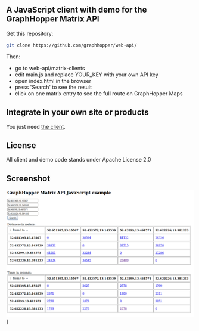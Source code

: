 ## A JavaScript client with demo for the GraphHopper Matrix API

Get this repository:

```bash
git clone https://github.com/graphhopper/web-api/
```

Then:

 * go to web-api/matrix-clients
 * edit main.js and replace YOUR_KEY with your own API key
 * open index.html in the browser 
 * press 'Search' to see the result
 * click on one matrix entry to see the full route on GraphHopper Maps

## Integrate in your own site or products

You just need [the client](./GraphHopperMatrix.js).

## License

All client and demo code stands under Apache License 2.0

## Screenshot

![GraphHopper Matrix API screenshot](./screenshot.png)]